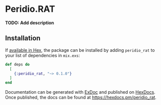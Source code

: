 # Peridio.RAT

**TODO: Add description**

## Installation

If [available in Hex](https://hex.pm/docs/publish), the package can be installed
by adding `peridio_rat` to your list of dependencies in `mix.exs`:

```elixir
def deps do
  [
    {:peridio_rat, "~> 0.1.0"}
  ]
end
```

Documentation can be generated with [ExDoc](https://github.com/elixir-lang/ex_doc)
and published on [HexDocs](https://hexdocs.pm). Once published, the docs can
be found at <https://hexdocs.pm/peridio_rat>.

